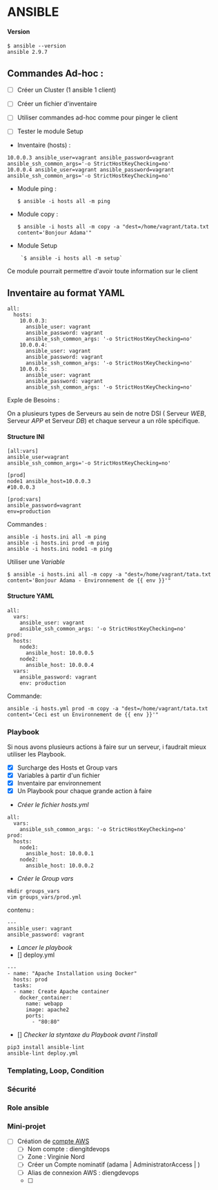 ANSIBLE
========

#### Version 

```
$ ansible --version
ansible 2.9.7
```

## Commandes Ad-hoc :


- [ ] Créer un Cluster (1 ansible 1 client)
- [ ] Créer un fichier d'inventaire
- [ ] Utiliser commandes ad-hoc comme pour pinger le client
- [ ] Tester le module Setup


- Inventaire (hosts) :
```
10.0.0.3 ansible_user=vagrant ansible_password=vagrant ansible_ssh_common_args='-o StrictHostKeyChecking=no'
10.0.0.4 ansible_user=vagrant ansible_password=vagrant ansible_ssh_common_args='-o StrictHostKeyChecking=no'
```
- Module ping :

     `$ ansible -i hosts all -m ping`
 
- Module copy :

    `$ ansible -i hosts all -m copy -a "dest=/home/vagrant/tata.txt content='Bonjour Adama'"`

-  Module Setup

        `$ ansible -i hosts all -m setup`
Ce module pourrait permettre d'avoir toute information sur le client


## Inventaire au format YAML

```
all:
  hosts:
    10.0.0.3:
      ansible_user: vagrant
      ansible_password: vagrant
      ansible_ssh_common_args: '-o StrictHostKeyChecking=no'
    10.0.0.4:
      ansible_user: vagrant
      ansible_password: vagrant
      ansible_ssh_common_args: '-o StrictHostKeyChecking=no'
    10.0.0.5:
      ansible_user: vagrant
      ansible_password: vagrant
      ansible_ssh_common_args: '-o StrictHostKeyChecking=no'
```

Exple de Besoins :

On a plusieurs types de Serveurs au sein de notre DSI ( Serveur *WEB*, Serveur *APP* et Serveur *DB*) et chaque serveur a un rôle spécifique.

#### Structure INI
```
[all:vars]
ansible_user=vagrant
ansible_ssh_common_args='-o StrictHostKeyChecking=no'

[prod]
node1 ansible_host=10.0.0.3
#10.0.0.3

[prod:vars]
ansible_password=vagrant
env=production
```

Commandes :

```
ansible -i hosts.ini all -m ping
ansible -i hosts.ini prod -m ping
ansible -i hosts.ini node1 -m ping
```

Utiliser une *Variable*

`$ ansible -i hosts.ini all -m copy -a "dest=/home/vagrant/tata.txt content='Bonjour Adama - Environnement de {{ env }}'"`

#### Structure YAML

```
all:
  vars:
    ansible_user: vagrant
    ansible_ssh_common_args: '-o StrictHostKeyChecking=no'
prod:
  hosts:
    node3:
      ansible_host: 10.0.0.5
    node2:
      ansible_host: 10.0.0.4
  vars:
    ansible_password: vagrant
    env: production

```

Commande:

`ansible -i hosts.yml prod -m copy -a "dest=/home/vagrant/tata.txt content='Ceci est un Environnement de {{ env }}'"`


### Playbook

Si nous avons plusieurs actions à faire sur un serveur, i faudrait mieux utiliser les Playbook.

- [x] Surcharge des Hosts et Group vars
- [x] Variables à partir d'un fichier
- [x] Inventaire par environnement
- [x] Un Playbook pour chaque grande action à faire

- *Créer le fichier hosts.yml*
```
all:
  vars:
    ansible_ssh_common_args: '-o StrictHostKeyChecking=no'
prod:
  hosts:
    node1:
      ansible_host: 10.0.0.1
    node2:
      ansible_host: 10.0.0.2
```

- *Créer le Group vars*

```
mkdir groups_vars
vim groups_vars/prod.yml
```
contenu :
```
---
ansible_user: vagrant
ansible_password: vagrant
```

- *Lancer le playbook*
- [] deploy.yml
```
---
- name: "Apache Installation using Docker"
  hosts: prod
  tasks:
  - name: Create Apache container
    docker_container:
      name: webapp
      image: apache2
      ports:
        - "80:80"
```

- [] *Checker la styntaxe du Playbook avant l'install*

```
pip3 install ansible-lint
ansible-lint deploy.yml
```

### Templating, Loop, Condition

### Sécurité

### Role ansible

### Mini-projet


- [ ] Création de [compte AWS](https://aws.amazon.com/fr/premiumsupport/knowledge-center/create-and-activate-aws-account/)
    - [ ] Nom compte : diengitdevops
    - [ ] Zone : Virginie Nord
    - [ ] Créer un Compte nominatif (adama | AdministratorAccess  | )
    - [ ] Alias de connexion AWS : diengdevops
    - [ ] 